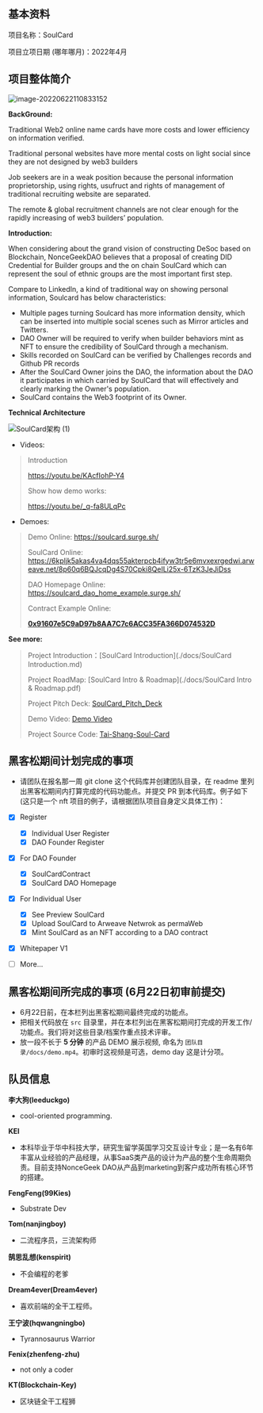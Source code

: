 ## 基本资料

项目名称：SoulCard

项目立项日期 (哪年哪月)：2022年4月

## 项目整体简介

![image-20220622110833152](https://tva1.sinaimg.cn/large/e6c9d24egy1h3gugke0ndj203x03xwed.jpg)

**BackGround:**

Traditional Web2 online name cards have more costs and lower efficiency on information verified.

Traditional personal websites have more mental costs on light social since they are not designed by web3 builders

Job seekers are in a weak position because the personal information proprietorship, using rights, usufruct and rights of management of traditional recruiting website are separated. 

The remote & global recruitment channels are not clear enough for the rapidly increasing of web3 builders’ population.

**Introduction:**

When considering about the grand vision of constructing DeSoc based on Blockchain, NonceGeekDAO believes that a proposal of creating DID Credential for Builder groups and the on chain SoulCard which can represent the soul of ethnic groups are the most important first step. 

Compare to LinkedIn, a kind of traditional  way on showing personal information, Soulcard has below characteristics:

 * Multiple pages turning Soulcard has more information density, which can be inserted into multiple social scenes such as Mirror articles and Twitters.
* DAO Owner will be required to verify when builder behaviors mint as NFT to ensure the credibility of SoulCard through a mechanism.
* Skills recorded on SoulCard can be verified by Challenges records and Github PR records
* After the SoulCard Owner joins the DAO, the information about the DAO it participates in which carried by SoulCard that will effectively and clearly marking the Owner's population.
* SoulCard contains the Web3 footprint of its Owner.

**Technical Architecture**

![SoulCard架构 (1)](https://tva1.sinaimg.cn/large/e6c9d24egy1h3gxa953m0j21a80hsjt5.jpg)

* Videos:

> Introduction
>
> https://youtu.be/KAcfIohP-Y4
>
> Show how demo works:
>
> https://youtu.be/_q-fa8ULqPc

* Demoes:


> Demo Online: https://soulcard.surge.sh/
>
> SoulCard Online: https://6kpljk5akas4va4dqs55akterpcb4ifyw3tr5e6mvxexrgedwi.arweave.net/8p60q6BQJcqDg4S70Cpki8QeILi25x-6TzK3JeJiDss
>
> DAO Homepage Online: https://soulcard_dao_home_example.surge.sh/
>
> Contract Example Online:
>
> **[0x91607e5C9aD97b8AA7C7c6ACC35FA366D074532D](https://moonbeam.moonscan.io/address/0x91607e5C9aD97b8AA7C7c6ACC35FA366D074532D#code)**

**See more:**

> Project Introduction：[SoulCard Introduction](./docs/SoulCard Introduction.md)
>
> Project RoadMap: [SoulCard Intro & Roadmap](./docs/SoulCard Intro & Roadmap.pdf)
>
> Project Pitch Deck: [SoulCard_Pitch_Deck](./docs/SoulCard_Pitch_Deck.pdf)
>
> Demo Video: [Demo Video](./docs/demo.mp4)
>
> Project Source Code: [Tai-Shang-Soul-Card](./src/Tai-Shang-Soul-Card)

## 黑客松期间计划完成的事项

- 请团队在报名那一周 git clone 这个代码库并创建团队目录，在 readme 里列出黑客松期间内打算完成的代码功能点。并提交 PR 到本代码库。例子如下 (这只是一个 nft 项目的例子，请根据团队项目自身定义具体工作)：

- [x] Register
  - [x] Individual User Register
  - [x] DAO Founder Register
- [x] For DAO Founder
  - [x] SoulCardContract
  - [x] SoulCard DAO Homepage
- [x] For Individual User
  - [x] See Preview SoulCard
  - [x] Upload SoulCard to Arweave Netwrok as permaWeb
  - [x] Mint SoulCard as an NFT according to a DAO contract
- [x] Whitepaper V1

- [ ] More...


## 黑客松期间所完成的事项 (6月22日初审前提交)

- 6月22日前，在本栏列出黑客松期间最终完成的功能点。
- 把相关代码放在 `src` 目录里，并在本栏列出在黑客松期间打完成的开发工作/功能点。我们将对这些目录/档案作重点技术评审。
- 放一段不长于 **5 分钟** 的产品 DEMO 展示视频, 命名为 `团队目录/docs/demo.mp4`。初审时这视频是可选，demo day 这是计分项。

## 队员信息

**李大狗(leeduckgo)**

- cool-oriented programming.

**KEI**

- 本科毕业于华中科技大学，研究生留学英国学习交互设计专业；是一名有6年丰富从业经验的产品经理，从事SaaS类产品的设计为产品的整个生命周期负责。目前支持NonceGeek DAO从产品到marketing到客户成功所有核心环节的搭建。

**FengFeng(99Kies)**

- Substrate Dev

**Tom(nanjingboy)**

- 二流程序员，三流架构师

**鹄思乱想(kenspirit)**

- 不会编程的老爹

**Dream4ever(Dream4ever)**

- 喜欢前端的全干工程师。

**王宁波(hqwangningbo)**

- Tyrannosaurus Warrior

**Fenix(zhenfeng-zhu)**

- not only a coder

**KT(Blockchain-Key)**

- 区块链全干工程狮
